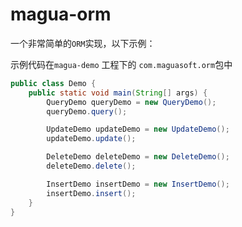# magua-orm
一个非常简单的`ORM`实现，以下示例：

示例代码在`magua-demo` 工程下的 `com.maguasoft.orm`包中
```java
public class Demo {
    public static void main(String[] args) {
        QueryDemo queryDemo = new QueryDemo();
        queryDemo.query();

        UpdateDemo updateDemo = new UpdateDemo();
        updateDemo.update();

        DeleteDemo deleteDemo = new DeleteDemo();
        deleteDemo.delete();

        InsertDemo insertDemo = new InsertDemo();
        insertDemo.insert();
    }
}
```
